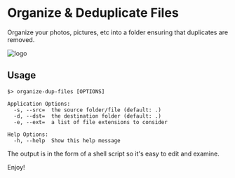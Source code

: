 # Organize & Deduplicate Files

Organize your photos, pictures, etc into a folder ensuring that duplicates are removed.

![logo](./logo.svg)

## Usage

```
$> organize-dup-files [OPTIONS]

Application Options:
  -s, --src=  the source folder/file (default: .)
  -d, --dst=  the destination folder (default: .)
  -e, --ext=  a list of file extensions to consider

Help Options:
  -h, --help  Show this help message
```

The output is in the form of a shell script so it's easy to edit and examine.

Enjoy!
